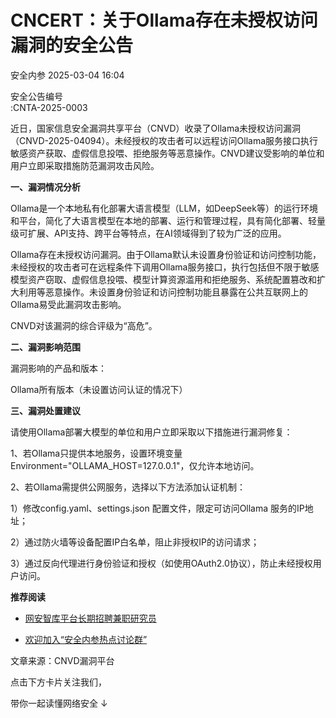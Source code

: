 #  CNCERT：关于Ollama存在未授权访问漏洞的安全公告   
 安全内参   2025-03-04 16:04  
  
安全公告编号  
:CNTA-2025-0003  
  
近日，国家信息安全漏洞共享平台（CNVD）收录了Ollama未授权访问漏洞（CNVD-2025-04094）。未经授权的攻击者可以远程访问Ollama服务接口执行敏感资产获取、虚假信息投喂、拒绝服务等恶意操作。CNVD建议受影响的单位和用户立即采取措施防范漏洞攻击风险。  
  
**一、漏洞情况分析**  
  
Ollama是一个本地私有化部署大语言模型（LLM，如DeepSeek等）的运行环境和平台，简化了大语言模型在本地的部署、运行和管理过程，具有简化部署、轻量级可扩展、API支持、跨平台等特点，在AI领域得到了较为广泛的应用。  
  
Ollama存在未授权访问漏洞。由于Ollama默认未设置身份验证和访问控制功能，未经授权的攻击者可在远程条件下调用Ollama服务接口，执行包括但不限于敏感模型资产窃取、虚假信息投喂、模型计算资源滥用和拒绝服务、系统配置篡改和扩大利用等恶意操作。未设置身份验证和访问控制功能且暴露在公共互联网上的Ollama易受此漏洞攻击影响。  
  
CNVD对该漏洞的综合评级为“高危”。  
  
**二、漏洞影响范围**  
  
漏洞影响的产品和版本：  
  
Ollama所有版本（未设置访问认证的情况下）  
  
**三、漏洞处置建议**  
  
请使用Ollama部署大模型的单位和用户立即采取以下措施进行漏洞修复：  
  
1、若Ollama只提供本地服务，设置环境变量Environment="OLLAMA_HOST=127.0.0.1"，仅允许本地访问。  
  
2、若Ollama需提供公网服务，选择以下方法添加认证机制：  
  
1）修改config.yaml、settings.json 配置文件，限定可访问Ollama 服务的IP地址；  
  
2）通过防火墙等设备配置IP白名单，阻止非授权IP的访问请求；  
  
3）通过反向代理进行身份验证和授权（如使用OAuth2.0协议），防止未经授权用户访问。  
  
  
**推荐阅读**  
- [网安智库平台长期招聘兼职研究员](http://mp.weixin.qq.com/s?__biz=MzI4NDY2MDMwMw==&mid=2247499450&idx=2&sn=2da3ca2e0b4d4f9f56ea7f7579afc378&chksm=ebfab99adc8d308c3ba6e7a74bd41beadf39f1b0e38a39f7235db4c305c06caa49ff63a0cc1d&scene=21#wechat_redirect)  
  
  
- [欢迎加入“安全内参热点讨论群”](https://mp.weixin.qq.com/s?__biz=MzI4NDY2MDMwMw==&mid=2247501251&idx=1&sn=8b6ebecbe80c1c72317948494f87b489&chksm=ebfa82e3dc8d0bf595d039e75b446e14ab96bf63cf8ffc5d553b58248dde3424fb18e6947440&token=525430415&lang=zh_CN&scene=21#wechat_redirect)  
  
  
  
  
  
  
文章来源：CNVD漏洞平台  
  
  
点击下方卡片关注我们，  
  
带你一起读懂网络安全 ↓  
  
  
  
